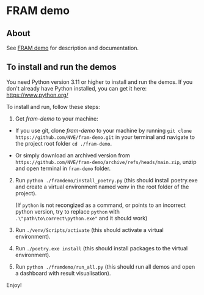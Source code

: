 # FRAM demo

## About
See [FRAM demo](https://nve.github.io/fram-demo/) for description and documentation.

## To install and run the demos

You need Python version 3.11 or higher to install and run the demos. If you don't already have Python installed, you can get it here: https://www.python.org/

To install and run, follow these steps:
1. Get *fram-demo* to your machine:
- If you use git, clone *fram-demo* to your machine by running `git clone https://github.com/NVE/fram-demo.git` in your terminal and navigate to the project root folder `cd ./fram-demo`.

- Or simply download an archived version from `https://github.com/NVE/fram-demo/archive/refs/heads/main.zip`, unzip and open terminal in `fram-demo` folder.

2. Run `python ./framdemo/install_poetry.py` (this should install poetry.exe and create a virtual environment named venv in the root folder of the project). 

    (If `python` is not recongized as a command, or points to an incorrect python version, try to replace `python` with `.\"path\to\correct\python.exe"` and it should work)


    
3. Run `./venv/Scripts/activate` (this should activate a virtual environment).
    
4. Run `./poetry.exe install` (this should install packages to the virtual environment).
    
5. Run `python ./framdemo/run_all.py` (this should run all demos and open a dashboard with result visualisation).

Enjoy!
